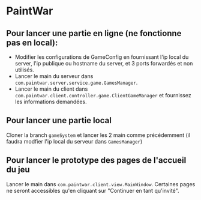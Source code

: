 # PaintWar

## Pour lancer une partie en ligne (ne fonctionne pas en local):
- Modifier les configurations de GameConfig en fournissant l'ip local du server, l'ip publique ou hostname du server, et 3 ports forwardés et non utilisés.
- Lancer le main du serveur dans `com.paintwar.server.service.game.GamesManager`.
- Lancer le main du client dans `com.paintwar.client.controller.game.ClientGameManager` et fournissez les informations demandées.

## Pour lancer une partie local
Cloner la branch `gameSystem` et lancer les 2 main comme précédemment (il faudra modfier l'ip local du serveur dans `GamesManager`)

## Pour lancer le prototype des pages de l'accueil du jeu
Lancer le main dans `com.paintwar.client.view.MainWindow`.
Certaines pages ne seront accessibles qu'en cliquant sur "Continuer en tant qu'invité".

